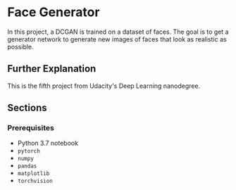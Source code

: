 # Face Generator
In this project, a DCGAN is trained on a dataset of faces. The goal is to get a generator network to generate new images of faces that look as realistic as possible.


## Further Explanation
This is the fifth project from Udacity's Deep Learning nanodegree. 


## Sections


### Prerequisites
- Python 3.7 notebook 
- ```pytorch```
- ```numpy```
- ```pandas```
- ```matplotlib```
- ```torchvision```
